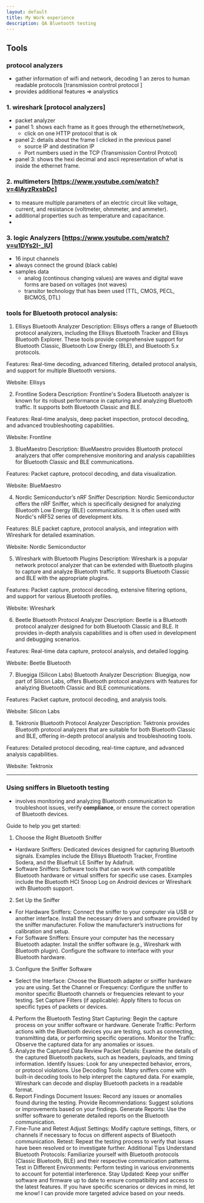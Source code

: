```yaml
---
layout: default
title: My Work experience
description: QA Bluetooth testing 
---
```


## Tools

### protocol analyzers
- gather information of wifi and network, decoding 1 an zeros to human readable protocols [transmission control protocol ]
- provides additional features => analystics

### 1. wireshark [protocol analyzers]
- packet analyzer
- panel 1: shows each frame as it goes through the ethernet/network,
  - click on one HTTP protocol that is ok
- panel 2: details about the frame I clicked in the previous panel
  - source IP and destination IP
  - Port numbers used in the TCP (Transmission Control Protcol)
- panel 3: shows the hexi decimal and ascii representation of what is inside the ethernet frame.

### 2. multimeters [https://www.youtube.com/watch?v=4lAyzRxsbDc]
- to measure multiple parameters of an electric circuit like voltage, current, and resistance (voltmeter, ohmmeter, and ammeter).
- additional properties such as temperature and capacitance.
- 

### 3. logic Analyzers [https://www.youtube.com/watch?v=u1DYs2I-_lU]
- 16 input channels
- always connect the ground (black cable)
- samples data
  - analog (continous changing values) are waves and digital wave forms are based on voltages (not waves)
  - transitor technology that has been used (TTL, CMOS, PECL, BICMOS, DTL)


###  tools for Bluetooth protocol analysis:

1. Ellisys Bluetooth Analyzer
Description: Ellisys offers a range of Bluetooth protocol analyzers, including the Ellisys Bluetooth Tracker and Ellisys Bluetooth Explorer. These tools provide comprehensive support for Bluetooth Classic, Bluetooth Low Energy (BLE), and Bluetooth 5.x protocols.

Features: Real-time decoding, advanced filtering, detailed protocol analysis, and support for multiple Bluetooth versions.

Website: Ellisys

2. Frontline Sodera
Description: Frontline's Sodera Bluetooth analyzer is known for its robust performance in capturing and analyzing Bluetooth traffic. It supports both Bluetooth Classic and BLE.

Features: Real-time analysis, deep packet inspection, protocol decoding, and advanced troubleshooting capabilities.

Website: Frontline

3. BlueMaestro
Description: BlueMaestro provides Bluetooth protocol analyzers that offer comprehensive monitoring and analysis capabilities for Bluetooth Classic and BLE communications.

Features: Packet capture, protocol decoding, and data visualization.

Website: BlueMaestro

4. Nordic Semiconductor’s nRF Sniffer
Description: Nordic Semiconductor offers the nRF Sniffer, which is specifically designed for analyzing Bluetooth Low Energy (BLE) communications. It is often used with Nordic's nRF52 series of development kits.

Features: BLE packet capture, protocol analysis, and integration with Wireshark for detailed examination.

Website: Nordic Semiconductor

5. Wireshark with Bluetooth Plugins
Description: Wireshark is a popular network protocol analyzer that can be extended with Bluetooth plugins to capture and analyze Bluetooth traffic. It supports Bluetooth Classic and BLE with the appropriate plugins.

Features: Packet capture, protocol decoding, extensive filtering options, and support for various Bluetooth profiles.

Website: Wireshark

6. Beetle Bluetooth Protocol Analyzer
Description: Beetle is a Bluetooth protocol analyzer designed for both Bluetooth Classic and BLE. It provides in-depth analysis capabilities and is often used in development and debugging scenarios.

Features: Real-time data capture, protocol analysis, and detailed logging.

Website: Beetle Bluetooth

7. Bluegiga (Silicon Labs) Bluetooth Analyzer
Description: Bluegiga, now part of Silicon Labs, offers Bluetooth protocol analyzers with features for analyzing Bluetooth Classic and BLE communications.

Features: Packet capture, protocol decoding, and analysis tools.

Website: Silicon Labs

8. Tektronix Bluetooth Protocol Analyzer
Description: Tektronix provides Bluetooth protocol analyzers that are suitable for both Bluetooth Classic and BLE, offering in-depth protocol analysis and troubleshooting tools.

Features: Detailed protocol decoding, real-time capture, and advanced analysis capabilities.

Website: Tektronix

---

### Using sniffers in Bluetooth testing 

* involves monitoring and analyzing Bluetooth communication to troubleshoot issues, verify **compliance**, or ensure the correct operation of Bluetooth devices. 

Guide to help you get started:

1. Choose the Right Bluetooth Sniffer
* Hardware Sniffers: Dedicated devices designed for capturing Bluetooth signals. Examples include the Ellisys Bluetooth Tracker, Frontline Sodera, and the Bluefruit LE Sniffer by Adafruit.
* Software Sniffers: Software tools that can work with compatible Bluetooth hardware or virtual sniffers for specific use cases. Examples include the Bluetooth HCI Snoop Log on Android devices or Wireshark with Bluetooth support.

2. Set Up the Sniffer
* For Hardware Sniffers:
Connect the sniffer to your computer via USB or another interface.
Install the necessary drivers and software provided by the sniffer manufacturer.
Follow the manufacturer’s instructions for calibration and setup.
* For Software Sniffers:
Ensure your computer has the necessary Bluetooth adapter.
Install the sniffer software (e.g., Wireshark with Bluetooth plugin).
Configure the software to interface with your Bluetooth hardware.

3. Configure the Sniffer Software
* Select the Interface: Choose the Bluetooth adapter or sniffer hardware you are using.
Set the Channel or Frequency: Configure the sniffer to monitor specific Bluetooth channels or frequencies relevant to your testing.
Set Capture Filters (if applicable): Apply filters to focus on specific types of packets or devices.
4. Perform the Bluetooth Testing
Start Capturing: Begin the capture process on your sniffer software or hardware.
Generate Traffic: Perform actions with the Bluetooth devices you are testing, such as connecting, transmitting data, or performing specific operations.
Monitor the Traffic: Observe the captured data for any anomalies or issues.
5. Analyze the Captured Data
Review Packet Details: Examine the details of the captured Bluetooth packets, such as headers, payloads, and timing information.
Identify Issues: Look for any unexpected behavior, errors, or protocol violations.
Use Decoding Tools: Many sniffers come with built-in decoding tools to help interpret the captured data. For example, Wireshark can decode and display Bluetooth packets in a readable format.
6. Report Findings
Document Issues: Record any issues or anomalies found during the testing.
Provide Recommendations: Suggest solutions or improvements based on your findings.
Generate Reports: Use the sniffer software to generate detailed reports on the Bluetooth communication.
7. Fine-Tune and Retest
Adjust Settings: Modify capture settings, filters, or channels if necessary to focus on different aspects of Bluetooth communication.
Retest: Repeat the testing process to verify that issues have been resolved or to investigate further.
Additional Tips
Understand Bluetooth Protocols: Familiarize yourself with Bluetooth protocols (Classic Bluetooth, BLE) and their respective communication patterns.
Test in Different Environments: Perform testing in various environments to account for potential interference.
Stay Updated: Keep your sniffer software and firmware up to date to ensure compatibility and access to the latest features.
If you have specific scenarios or devices in mind, let me know! I can provide more targeted advice based on your needs.
